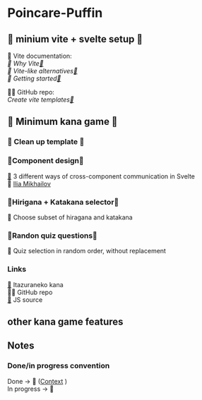 # Poincare-Puffin

## 🧪 minium vite + svelte setup 🧪

📝 Vite documentation:  
_🧪 Why Vite[🔗](https://vitejs.dev/guide/why.html)_  
_🧪 Vite-like alternatives[🔗](https://vitejs.dev/guide/comparisons.html)_  
_🧪 Getting started[🔗](https://vitejs.dev/guide/)_

🐙🐱 GitHub repo:  
_Create vite templates[🔗](https://github.com/vitejs/vite/tree/main/packages/create-vite)_

## 🚧 Minimum kana game 🚧

### 🧪 Clean up template 🧪

### 🚧Component design🚧

[🔗](https://codechips.me/svelte-cross-component-communication/)
3 different ways of cross-component communication in Svelte  
👤 [Ilia Mikhailov](https://codechips.me/about/)

### 🚧Hirigana + Katakana selector🚧

🚧 Choose subset of hiragana and katakana

### 🚧Randon quiz questions🚧

🚧 Quiz selection in random order, without replacement

### Links

[🔗](https://itazuraneko.neocities.org/learn/kana.html) Itazuraneko kana  
🐙🐱 GitHub repo  
[🔗](https://github.com/itazuraneko/itazuraneko/blob/master/js/djtkana.js)
JS source

## other kana game features

## Notes

### Done/in progress convention

Done -> 🧪 ([Context](https://knowyourmeme.com/memes/finally-synthetic-watermelon)
)  
In progress -> 🚧
